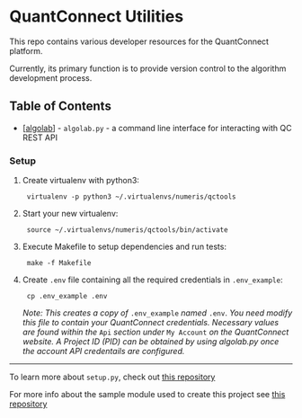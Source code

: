 QuantConnect Utilities
======================

This repo contains various developer resources for the QuantConnect platform. 

Currently, its primary function is to provide version control to the algorithm development process.

## Table of Contents


- [[algolab](algolab.md)] - `algolab.py` - a command line interface for interacting with QC REST API




### Setup

1. Create virtualenv with python3:

        virtualenv -p python3 ~/.virtualenvs/numeris/qctools

2. Start your new virtualenv:

        source ~/.virtualenvs/numeris/qctools/bin/activate

3. Execute Makefile to setup dependencies and run tests:

        make -f Makefile

4. Create `.env` file containing all the required credentials in `.env_example`:
    
        cp .env_example .env
          
   *Note: This creates a copy of* `.env_example` *named* `.env`. *You need modify this file to contain your QuantConnect credentials. Necessary values are found within the* `Api` *section under* `My Account` *on the QuantConnect website. A Project ID (PID) can be obtained by using algolab.py once the account API credentails are configured.* 



---

To learn more about `setup.py`, check out [this repository](https://github.com/kennethreitz/setup.py)


For more info about the sample module used to create this project see [this repository](https://github.com/kennethreitz/samplemod)

